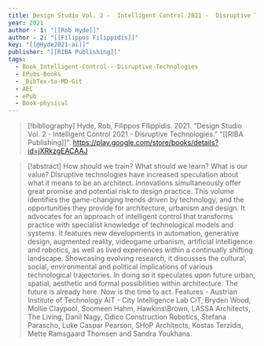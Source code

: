 ```yaml
---
title: Design Studio Vol. 2 -  Intelligent Control 2021 -  Disruptive Technologies
year: 2021
author - 1: "[[Rob Hyde]]"
author - 2: "[[Filippos Filippidis]]"
key: "[[@Hyde2021-ai]]"
publisher: "[[RIBA Publishing]]"
tags:
  - Book_Intelligent-Control---Disruptive-Technologies
  - EPubs-Books
  - _BibTex-to-MD-Git
  - AEC
  - ePub
  - Book-physical
---
```


> [!bibliography]
> Hyde, Rob, Filippos Filippidis. 2021. “Design Studio Vol. 2 -  Intelligent Control 2021 -  Disruptive Technologies.” "[[RIBA Publishing]]". https://play.google.com/store/books/details?id=jXRkzgEACAAJ

> [!abstract]
> How should we train? What should we learn? What is our value? Disruptive technologies have increased speculation about what it means to be an architect. Innovations simultaneously offer great promise and potential risk to design practice. This volume identifies the game-changing trends driven by technology, and the opportunities they provide for architecture, urbanism and design. It advocates for an approach of intelligent control that transforms practice with specialist knowledge of technological models and systems. It features new developments in automation, generative design, augmented reality, videogame urbanism, artificial intelligence and robotics, as well as lived experiences within a continually shifting landscape. Showcasing evolving research, it discusses the cultural, social, environmental and political implications of various technological trajectories. In doing so it speculates upon future urban, spatial, aesthetic and formal possibilities within architecture. The future is already here. Now is the time to act. Features -  Austrian Institute of Technology AiT - City Intelligence Lab CiT, Bryden Wood, Mollie Claypool, Soomeen Hahm, Hawkins\Brown, LASSA Architects, The Living, Danil Nagy, Odico Construction Robotics, Stefana Parascho, Luke Caspar Pearson, SHoP Architects, Kostas Terzidis, Mette Ramsgaard Thomsen and Sandra Youkhana.
